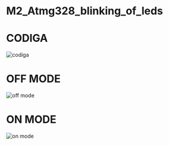 # M2_Atmg328_blinking_of_leds
# CODIGA
![codiga](https://api.codiga.io/project/32880/score/svg)






# OFF MODE
![off mode](https://user-images.githubusercontent.com/101508268/164138159-dbe05105-a5c9-4d5f-bcf6-bfca044fd730.png)
# ON MODE
![on mode](https://user-images.githubusercontent.com/101508268/164138569-cae65ee7-7734-44db-ab99-56f77b214520.png)


